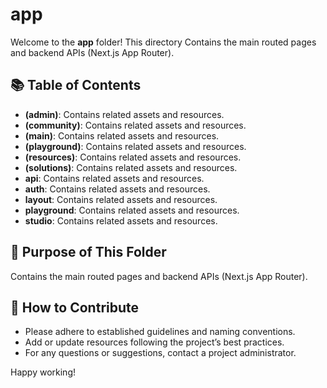 # app

Welcome to the **app** folder! This directory Contains the main routed pages and backend APIs (Next.js App Router).
  
## 📚 Table of Contents
- **(admin)**: Contains related assets and resources.
- **(community)**: Contains related assets and resources.
- **(main)**: Contains related assets and resources.
- **(playground)**: Contains related assets and resources.
- **(resources)**: Contains related assets and resources.
- **(solutions)**: Contains related assets and resources.
- **api**: Contains related assets and resources.
- **auth**: Contains related assets and resources.
- **layout**: Contains related assets and resources.
- **playground**: Contains related assets and resources.
- **studio**: Contains related assets and resources.

## 📖 Purpose of This Folder

Contains the main routed pages and backend APIs (Next.js App Router).

## 🤝 How to Contribute

- Please adhere to established guidelines and naming conventions.
- Add or update resources following the project’s best practices.
- For any questions or suggestions, contact a project administrator.

Happy working!
